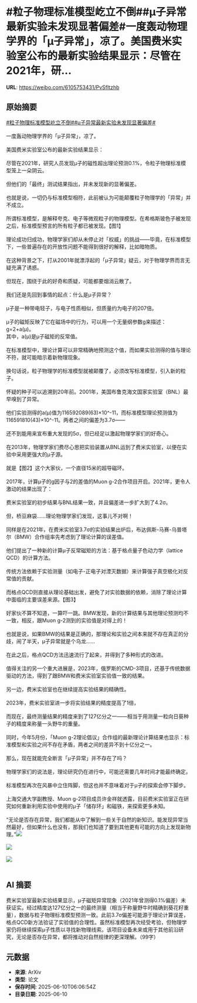 # #粒子物理标准模型屹立不倒##μ子异常最新实验未发现显著偏差#一度轰动物理学界的「μ子异常」，凉了。美国费米实验室公布的最新实验结果显示：尽管在2021年，研...

**URL**: https://weibo.com/6105753431/PvSfltzhb

## 原始摘要

<a href="https://m.weibo.cn/search?containerid=231522type%3D1%26t%3D10%26q%3D%23%E7%B2%92%E5%AD%90%E7%89%A9%E7%90%86%E6%A0%87%E5%87%86%E6%A8%A1%E5%9E%8B%E5%B1%B9%E7%AB%8B%E4%B8%8D%E5%80%92%23&amp;extparam=%23%E7%B2%92%E5%AD%90%E7%89%A9%E7%90%86%E6%A0%87%E5%87%86%E6%A8%A1%E5%9E%8B%E5%B1%B9%E7%AB%8B%E4%B8%8D%E5%80%92%23" data-hide=""><span class="surl-text">#粒子物理标准模型屹立不倒#</span></a><a href="https://m.weibo.cn/search?containerid=231522type%3D1%26t%3D10%26q%3D%23%CE%BC%E5%AD%90%E5%BC%82%E5%B8%B8%E6%9C%80%E6%96%B0%E5%AE%9E%E9%AA%8C%E6%9C%AA%E5%8F%91%E7%8E%B0%E6%98%BE%E8%91%97%E5%81%8F%E5%B7%AE%23&amp;extparam=%23%CE%BC%E5%AD%90%E5%BC%82%E5%B8%B8%E6%9C%80%E6%96%B0%E5%AE%9E%E9%AA%8C%E6%9C%AA%E5%8F%91%E7%8E%B0%E6%98%BE%E8%91%97%E5%81%8F%E5%B7%AE%23" data-hide=""><span class="surl-text">#μ子异常最新实验未发现显著偏差#</span></a><br><br>一度轰动物理学界的「μ子异常」，凉了。<br><br>美国费米实验室公布的最新实验结果显示：<br><br>尽管在2021年，研究人员发现μ子的磁性超出理论预测0.1%，令粒子物理标准模型笼上一朵阴云。<br><br>但他们的「最终」测试结果指出，并未发现新的显著偏差。<br><br>也就是说，一切仍与标准模型相符，此前被认为可能颠覆粒子物理学的「异常」并不成立。<br><br>所谓标准模型，是解释夸克、电子等微观粒子的物理模型。在希格斯玻色子被发现之后，标准模型预言的所有粒子都已被发现。【图1】<br><br>理论成功归成功，物理学家们却从未停止对「权威」的挑战——毕竟，在标准模型下，一些普遍存在的开放性问题不能得到很好的解释，比如暗物质。<br><br>在这种背景之下，打从2001年就漂浮起的「μ子异常」疑云，对于物理学界而言无疑充满了诱惑。<br><br>但现在，围绕于此的好奇和质疑，可能都要烟消云散了。<br><br>我们还是先回到事情的起点：什么是μ子异常？<br><br>μ子是一种带电轻子，与电子性质相似，但质量约为电子的207倍。<br><br>μ子的磁矩反映了它在磁场中的行为，可以用一个无量纲参数g来描述：g=2+a(μ)。<br>其中，a(μ)是μ子磁矩的反常值。<br><br>在标准模型中，理论计算可以非常精确地预测这个值，而如果实验测得的值与理论不符，就可能暗示着新物理现象。<br><br>换句话说，粒子物理学的标准模型就被颠覆了，必须改写标准模型，引入新的粒子。<br><br>怀疑的种子可以追溯到20年前。2001年，美国布鲁克海文国家实验室（BNL）最早嗅到了异常。<br><br>他们实验测得的a(μ)值为116592089(63)×10^-11，而标准模型理论预测值为116591810(43)×10^-11。两者之间的偏差为3.7σ——<br><br>还不到能用来宣布重大发现的5σ，但已经足以激起物理学家们的好奇心。<br><br>在2013年，物理学家们费尽心思把实验装置从BNL运到了费米实验室，以便在实验中采用更强大的μ子源。<br><br>就是【图2】这个大家伙，一个直径15米的超导磁环。<br><br>2017年，计算μ子的g因子与2的差值的Muon g-2合作项目开启。2021年，更令人激动的结果出现了：<br><br>费米实验室的初步结果与BNL结果一致，并且偏差进一步扩大到了4.2σ。<br><br>但，桥豆麻袋……理论物理学家们发现，这事儿不对啊！<br><br>同样是在2021年，在费米实验室3.7σ的实验结果出炉后，布达佩斯-马赛-乌普塔尔（BMW）合作组率先考虑到了理论计算的误差值。<br><br>他们提出了一种新的计算μ子反常磁矩的方法：基于格点量子色动力学（lattice QCD）的计算方法。<br><br>传统方法依赖于实验测量（如电子-正电子对湮灭数据）来计算强子真空极化对反常值的贡献。<br><br>而格点QCD则直接从理论基础出发，避免了对实验数据的依赖，消除了理论计算中面临的主要误差来源。【图3】<br><br>好家伙不算不知道，一算吓一跳。BMW发现，新的计算结果与其他理论预测均不一致，相反，跟Muon g-2测到的实验值是对得上的！<br><br>也就是说，如果BMW的结果是正确的，那理论和实验之间本来就不存在真正的分歧，闹了半天，μ子异常就是个乌龙……<br><br>在此之后，格点QCD方法迅速流行了起来，并得到了多种形式的改进。<br><br>值得关注的另一个重大进展是，2023年，俄罗斯的CMD-3项目，还基于传统数据驱动的方法，得到了跟BMW和费米实验室实验值一致的结果。<br><br>另一边，费米实验室也在继续提高实验结果的精确性。<br><br>2023年，费米实验室进一步将实验结果的精度提高了1倍，<br><br>而现在，最终测量结果的精度来到了127亿分之一——相当于用测量一粒向日葵种子的精度来称量一头野牛的重量。<br><br>同时，今年5月份，「Muon g-2理论倡议」合作组的最新理论计算结果也显示：标准模型和实验之间不存在矛盾，两者之间的差异不到十亿分之一。<br><br>那么，现在就能完全断言「μ子异常」并不存在了吗？<br><br>物理学家们的说法是，理论研究仍在进行中，可能还需要几年时间才能最终确定。<br><br>标准模型再次在风暴中立住阵脚，但这也并不意味着对于μ子的探索会停下脚步。<br><br>上海交通大学副教授、Muon g-2项目成员许金祥就透露，目前费米实验室正在研究如何重新利用实验中使用的μ子「储存环」和磁铁，来探索更多未知。<br><br>“无论是否存在异常，我们都能从中了解到一些关于自然的新知识。能发现异常当然最好，但如果什么也没有，那我们也知道了要到其他更有可能的方向上发现新物理。”<img style="" src="https://tvax2.sinaimg.cn/large/006Fd7o3ly1i2a4p96fiaj30u00snatq.jpg" referrerpolicy="no-referrer"><br><br><img style="" src="https://tvax1.sinaimg.cn/large/006Fd7o3ly1i2a4pcdqc9j30m80euap4.jpg" referrerpolicy="no-referrer"><br><br><img style="" src="https://tvax3.sinaimg.cn/large/006Fd7o3ly1i2a4pe4xwrj30ya0f0tej.jpg" referrerpolicy="no-referrer"><br><br>

## AI 摘要

费米实验室最新实验结果显示，μ子磁矩异常现象（2021年曾测得0.1%偏差）未获证实。经过精度达127亿分之一的最终测量（相当于称量野牛时精确到葵花籽重量），数据与粒子物理标准模型预测一致。此前3.7σ偏差可能源于理论计算误差，格点QCD新方法验证了实验值的合理性。虽然标准模型再次经受考验，但物理学家仍将继续探索μ子性质以寻找新物理线索。该项目设备未来或用于其他前沿研究，无论是否存在异常，都将推动对自然规律的更深理解。（99字）

## 元数据

- **来源**: ArXiv
- **类型**: 论文
- **保存时间**: 2025-06-10T06:06:54Z
- **目录日期**: 2025-06-10
